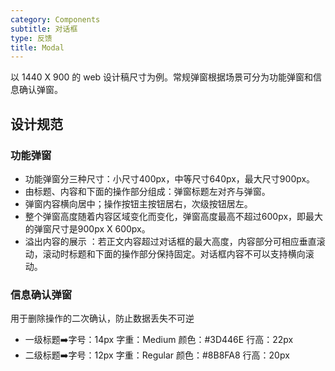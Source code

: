 ```yaml
---
category: Components
subtitle: 对话框
type: 反馈
title: Modal
---
```


以 1440 X 900 的 web 设计稿尺寸为例。常规弹窗根据场景可分为功能弹窗和信息确认弹窗。


## 设计规范


### 功能弹窗

- 功能弹窗分三种尺寸：小尺寸400px，中等尺寸640px，最大尺寸900px。 
- 由标题、内容和下面的操作部分组成：弹窗标题左对齐与弹窗。 
- 弹窗内容横向居中；操作按钮主按钮居右，次级按钮居左。 
- 整个弹窗高度随着内容区域变化而变化，弹窗高度最高不超过600px，即最大的弹窗尺寸是900px X 600px。
- 溢出内容的展示 ：若正文内容超过对话框的最大高度，内容部分可相应垂直滚动，滚动时标题和下面的操作部分保持固定。对话框内容不可以支持横向滚动。

### 信息确认弹窗

用于删除操作的二次确认，防止数据丢失不可逆

- 一级标题➡️字号：14px    字重：Medium    颜色：#3D446E    行高：22px
- 二级标题➡️字号：12px    字重：Regular    颜色：#8B8FA8    行高：20px